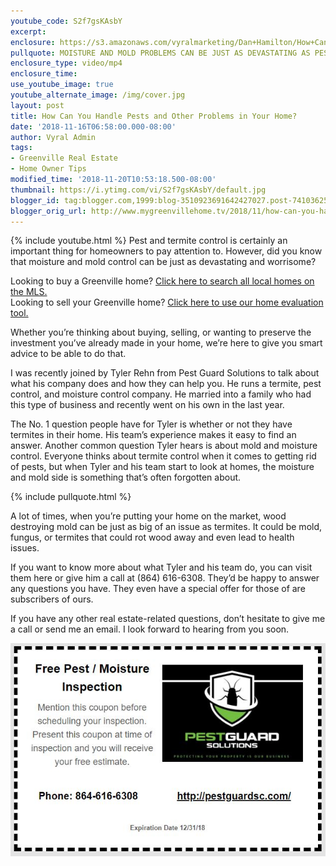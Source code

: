 ```yaml
---
youtube_code: S2f7gsKAsbY
excerpt:
enclosure: https://s3.amazonaws.com/vyralmarketing/Dan+Hamilton/How+Can+You+Handle+Pests+and+Other+Problems+in+Your+Home%253F+%257C+Greenville+Real+Estate+Agent.mp4
pullquote: MOISTURE AND MOLD PROBLEMS CAN BE JUST AS DEVASTATING AS PEST AND TERMITE PROBLEMS.
enclosure_type: video/mp4
enclosure_time:
use_youtube_image: true
youtube_alternate_image: /img/cover.jpg
layout: post
title: How Can You Handle Pests and Other Problems in Your Home?
date: '2018-11-16T06:58:00.000-08:00'
author: Vyral Admin
tags:
- Greenville Real Estate
- Home Owner Tips
modified_time: '2018-11-20T10:53:18.500-08:00'
thumbnail: https://i.ytimg.com/vi/S2f7gsKAsbY/default.jpg
blogger_id: tag:blogger.com,1999:blog-3510923691642427027.post-7410362551194862178
blogger_orig_url: http://www.mygreenvillehome.tv/2018/11/how-can-you-handle-pests-and-other.html
---
```

{% include youtube.html %}
Pest and termite control is certainly an important thing for homeowners to pay attention to. However, did you know that moisture and mold control can be just as devastating and worrisome?

<div class="post-cta">
Looking to buy a Greenville home? <a href="http://www.mygreenvillehome.com/buy/" target="_blank">Click here to search all local homes on the MLS.</a><br>
Looking to sell your Greenville home? <a href="http://www.mygreenvillehome.com/sell/" target="_blank">Click here to use our home evaluation tool.</a>
</div>

Whether you’re thinking about buying, selling, or wanting to preserve the investment you’ve already made in your home, we’re here to give you smart advice to be able to do that.

I was recently joined by Tyler Rehn from Pest Guard Solutions to talk about what his company does and how they can help you. He runs a termite, pest control, and moisture control company. He married into a family who had this type of business and recently went on his own in the last year.

The No. 1 question people have for Tyler is whether or not they have termites in their home. His team’s experience makes it easy to find an answer. Another common question Tyler hears is about mold and moisture control. Everyone thinks about termite control when it comes to getting rid of pests, but when Tyler and his team start to look at homes, the moisture and mold side is something that’s often forgotten about.

{% include pullquote.html %}

A lot of times, when you’re putting your home on the market, wood destroying mold can be just as big of an issue as termites. It could be mold, fungus, or termites that could rot wood away and even lead to health issues.

If you want to know more about what Tyler and his team do, you can visit them here or give him a call at (864) 616-6308. They’d be happy to answer any questions you have. They even have a special offer for those of are subscribers of ours.

If you have any other real estate-related questions, don’t hesitate to give me a call or send me an email. I look forward to hearing from you soon.

<a href="/img/pest.jpg" target="_blank">
<img src="/img/pest.jpg">
</a>
